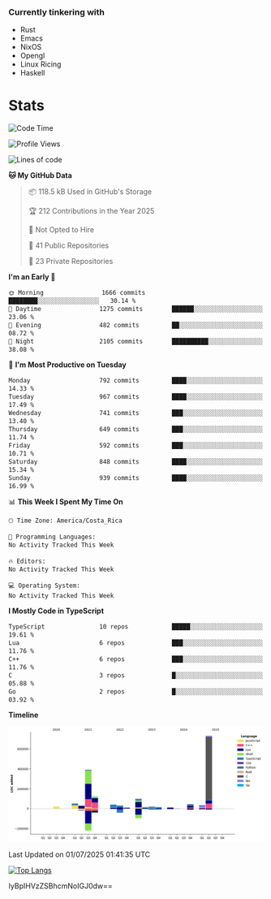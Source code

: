 ### Currently tinkering with
 - Rust
 - Emacs
 - NixOS
 - Opengl
 - Linux Ricing
 - Haskell

# Stats
<!--START_SECTION:waka-->
![Code Time](http://img.shields.io/badge/Code%20Time-1%2C539%20hrs%2037%20mins-blue)

![Profile Views](http://img.shields.io/badge/Profile%20Views-0-blue)

![Lines of code](https://img.shields.io/badge/From%20Hello%20World%20I%27ve%20Written-1.7%20million%20lines%20of%20code-blue)

**🐱 My GitHub Data** 

> 📦 118.5 kB Used in GitHub's Storage 
 > 
> 🏆 212 Contributions in the Year 2025
 > 
> 🚫 Not Opted to Hire
 > 
> 📜 41 Public Repositories 
 > 
> 🔑 23 Private Repositories 
 > 
**I'm an Early 🐤** 

```text
🌞 Morning                1666 commits        ████████░░░░░░░░░░░░░░░░░   30.14 % 
🌆 Daytime                1275 commits        ██████░░░░░░░░░░░░░░░░░░░   23.06 % 
🌃 Evening                482 commits         ██░░░░░░░░░░░░░░░░░░░░░░░   08.72 % 
🌙 Night                  2105 commits        ██████████░░░░░░░░░░░░░░░   38.08 % 
```
📅 **I'm Most Productive on Tuesday** 

```text
Monday                   792 commits         ████░░░░░░░░░░░░░░░░░░░░░   14.33 % 
Tuesday                  967 commits         ████░░░░░░░░░░░░░░░░░░░░░   17.49 % 
Wednesday                741 commits         ███░░░░░░░░░░░░░░░░░░░░░░   13.40 % 
Thursday                 649 commits         ███░░░░░░░░░░░░░░░░░░░░░░   11.74 % 
Friday                   592 commits         ███░░░░░░░░░░░░░░░░░░░░░░   10.71 % 
Saturday                 848 commits         ████░░░░░░░░░░░░░░░░░░░░░   15.34 % 
Sunday                   939 commits         ████░░░░░░░░░░░░░░░░░░░░░   16.99 % 
```


📊 **This Week I Spent My Time On** 

```text
🕑︎ Time Zone: America/Costa_Rica

💬 Programming Languages: 
No Activity Tracked This Week

🔥 Editors: 
No Activity Tracked This Week

💻 Operating System: 
No Activity Tracked This Week
```

**I Mostly Code in TypeScript** 

```text
TypeScript               10 repos            █████░░░░░░░░░░░░░░░░░░░░   19.61 % 
Lua                      6 repos             ███░░░░░░░░░░░░░░░░░░░░░░   11.76 % 
C++                      6 repos             ███░░░░░░░░░░░░░░░░░░░░░░   11.76 % 
C                        3 repos             █░░░░░░░░░░░░░░░░░░░░░░░░   05.88 % 
Go                       2 repos             █░░░░░░░░░░░░░░░░░░░░░░░░   03.92 % 
```



**Timeline**

![Lines of Code chart](https://raw.githubusercontent.com/PandeCode/PandeCode/main/assets/bar_graph.png)


 Last Updated on 01/07/2025 01:41:35 UTC
<!--END_SECTION:waka-->
<!-- 
[![PandeCode's GitHub stats](https://github-readme-stats.vercel.app/api?username=PandeCode&theme=dracula&hide_border=true&show_icons=true)](https://github.com/anuraghazra/github-readme-stats)
-->
[![Top Langs](https://github-readme-stats.vercel.app/api/top-langs/?username=PandeCode&layout=compact&theme=dracula&hide_border=true)](https://github.com/anuraghazra/github-readme-stats)

IyBpIHVzZSBhcmNoIGJ0dw==
